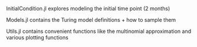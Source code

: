 InitialCondition.jl explores modeling the initial time point (2 months)

Models.jl contains the Turing model definitions + how to sample them

Utils.jl contains convenient functions like the multinomial approximation and various plotting functions
